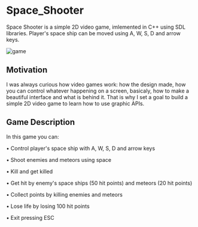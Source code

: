 # Space_Shooter

Space Shooter is a simple 2D video game, imlemented in C++ using SDL libraries. Player's space ship can be moved using A, W, S, D and arrow keys.

![game](https://user-images.githubusercontent.com/25576444/28653292-a26cfaae-7241-11e7-9f68-52d9cf0c665e.gif)

## Motivation

I was always curious how video games work: how the design made, how you can control whatever happening on a screen, basicaly, how to make a beautiful interface and what is behind it. That is why I set a goal to build a simple 2D video game to learn how to use graphic APIs.

## Game Description

In this game you can:

• Control player's space ship with A, W, S, D and arrow keys

• Shoot enemies and meteors using space

• Kill and get killed

• Get hit by enemy's space ships (50 hit points) and meteors (20 hit points)

• Collect points by killing enemies and meteors

• Lose life by losing 100 hit points

• Exit pressing ESC


